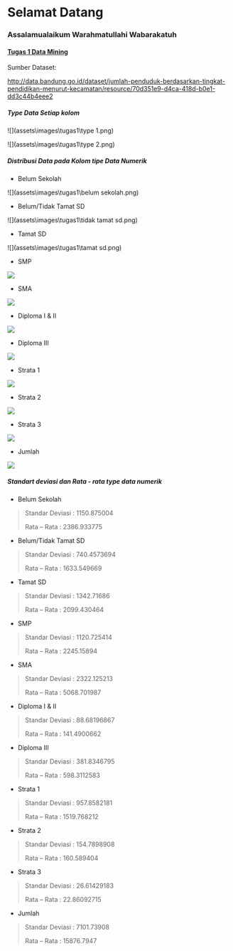 [;]: ;

# **Selamat Datang**

### **Assalamualaikum Warahmatullahi Wabarakatuh**

#### <u>Tugas 1 Data Mining</u>

Sumber Dataset: 

http://data.bandung.go.id/dataset/jumlah-penduduk-berdasarkan-tingkat-pendidikan-menurut-kecamatan/resource/70d351e9-d4ca-418d-b0e1-dd3c44b4eee2

##### Type Data Setiap kolom

![](assets\images\tugas1\type 1.png)

![](assets\images\tugas1\type 2.png)

##### Distribusi Data pada Kolom tipe Data Numerik

- Belum Sekolah

![](assets\images\tugas1\belum sekolah.png)

- Belum/Tidak Tamat SD

![](assets\images\tugas1\tidak tamat sd.png)

- Tamat SD

![](assets\images\tugas1\tamat sd.png)

- SMP

![](assets\images\tugas1\smp.png)

- SMA

![](assets\images\tugas1\sma.png)

- Diploma I & II

![](assets\images\tugas1\d1.png)

- Diploma III

![](assets\images\tugas1\d3.png)

- Strata 1

![](assets\images\tugas1\s1.png)

- Strata 2

![](assets\images\tugas1\s2.png)

- Strata 3

![](assets\images\tugas1\s3.png)

- Jumlah

![](assets\images\tugas1\jumlah.png)

#####  Standart deviasi dan Rata - rata type data numerik

- Belum Sekolah

> Standar Deviasi : 1150.875004
>
> Rata – Rata : 2386.933775

- Belum/Tidak Tamat SD

> Standar Deviasi : 740.4573694
>
> Rata – Rata : 1633.549669

- Tamat SD

> Standar Deviasi : 1342.71686
>
> Rata – Rata : 2099.430464

- SMP

> Standar Deviasi : 1120.725414
>
> Rata – Rata : 2245.15894

- SMA

> Standar Deviasi : 2322.125213
>
> Rata – Rata : 5068.701987

- Diploma I & II

> Standar Deviasi : 88.68196867
>
> Rata – Rata : 141.4900662

- Diploma III

> Standar Deviasi : 381.8346795
>
> Rata – Rata : 598.3112583

- Strata 1

> Standar Deviasi : 957.8582181
>
> Rata – Rata : 1519.768212

- Strata 2

> Standar Deviasi : 154.7898908
>
> Rata – Rata : 160.589404

- Strata 3

> Standar Deviasi : 26.61429183
>
> Rata – Rata : 22.86092715

- Jumlah

> Standar Deviasi : 7101.73908
>
> Rata – Rata : 15876.7947

